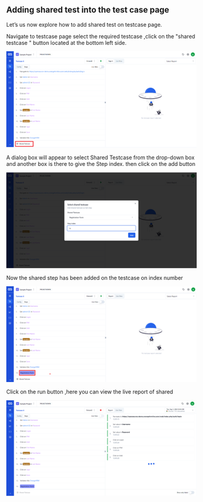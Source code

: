## Adding shared test into the test case page

Let’s us now explore how to add shared test on testcase page.

Navigate to testcase page select the required testcase ,click on the "shared testcase " button located at the bottom left side.

![Image](./SharedImages/1.Click%20on%20shared%20testcase.png)

A dialog box will appear to select Shared Testcase from the drop-down box and another box is there to give the Step index. then click on the add button

![Image](./SharedImages/2.Select%20shared%20and%20step%20index.png)

Now the shared step has been added on the testcase on index number

![image](./SharedImages/3.Shared%20displayed%20in%20the%20given%20step.png)

Click on the run button ,here you can view the live report of shared

![Image](./SharedImages/3.Live%20report%20is%20displayed.png)



